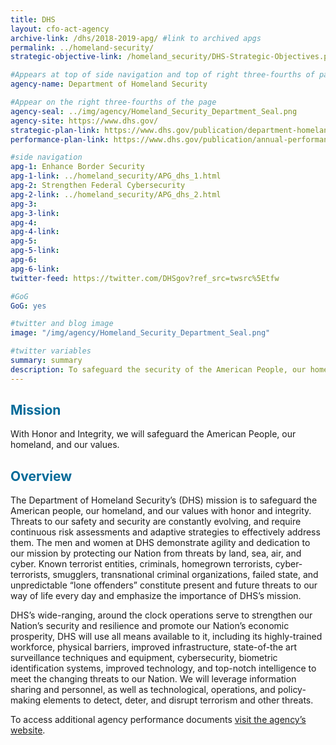 ```yaml
---
title: DHS
layout: cfo-act-agency
archive-link: /dhs/2018-2019-apg/ #link to archived apgs
permalink: ../homeland-security/
strategic-objective-link: /homeland_security/DHS-Strategic-Objectives.pdf

#Appears at top of side navigation and top of right three-fourths of page
agency-name: Department of Homeland Security

#Appear on the right three-fourths of the page
agency-seal: ../img/agency/Homeland_Security_Department_Seal.png
agency-site: https://www.dhs.gov/
strategic-plan-link: https://www.dhs.gov/publication/department-homeland-securitys-strategic-plan-fiscal-years-2020-2024?collection=policy%2C-strategy-and-doctrinal-products
performance-plan-link: https://www.dhs.gov/publication/annual-performance-report-fiscal-years-2018-2020

#side navigation
apg-1: Enhance Border Security
apg-1-link: ../homeland_security/APG_dhs_1.html
apg-2: Strengthen Federal Cybersecurity
apg-2-link: ../homeland_security/APG_dhs_2.html
apg-3:
apg-3-link:
apg-4:
apg-4-link:
apg-5:
apg-5-link:
apg-6:
apg-6-link:
twitter-feed: https://twitter.com/DHSgov?ref_src=twsrc%5Etfw

#GoG
GoG: yes

#twitter and blog image
image: "/img/agency/Homeland_Security_Department_Seal.png"

#twitter variables
summary: summary
description: To safeguard the security of the American People, our homeland, and our values.
---
```


<div class="usa-grid usa-graphic_list-row">
  <div class="usa-width-one-whole usa-media_block agency-page-section">
    <h2 style="color:#046b99;">Mission</h2>
    <p>With Honor and Integrity, we will safeguard the American People, our homeland, and our values.</p>
  </div>
</div>

<div class="usa-grid usa-graphic_list-row">
  <div class="usa-width-one-whole usa-media_block agency-page-section">
    <h2 style="color:#046b99;">Overview</h2>
    <p>The Department of Homeland Security&rsquo;s (DHS) mission is to safeguard the American people, our homeland, and our values with honor and integrity.  Threats to our safety and security are constantly evolving, and require continuous risk assessments and adaptive strategies to effectively address them.  The men and women at DHS demonstrate agility and dedication to our mission by protecting our Nation from threats by land, sea, air, and cyber.  Known terrorist entities, criminals, homegrown terrorists, cyber-terrorists, smugglers, transnational criminal organizations, failed state, and unpredictable &ldquo;lone offenders&rdquo; constitute present and future threats to our way of life every day and emphasize the importance of DHS&rsquo;s mission.</p>
    <p>DHS&rsquo;s wide-ranging, around the clock operations serve to strengthen our Nation&rsquo;s security and resilience and promote our Nation&rsquo;s economic prosperity, DHS will use all means available to it, including its highly-trained workforce, physical barriers, improved infrastructure, state-of-the art surveillance techniques and equipment, cybersecurity, biometric identification systems, improved technology, and top-notch intelligence to meet the changing threats to our Nation.  We will leverage information sharing and personnel, as well as technological, operations, and policy-making elements to detect, deter, and disrupt terrorism and other threats.
    </p>
  </div>
</div>

<div class="usa-grid usa-graphic_list-row">
  <div class="usa-width-one-whole usa-media_block">
    <p>To access additional agency performance documents <a href="https://www.dhs.gov/performance-financial-reports" target="_blank">visit the agency’s website</a>.</p>
  </div>
</div>
